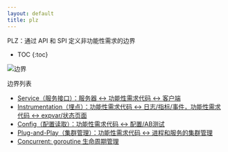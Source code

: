 ```yaml
---
layout: default
title: plz
---
```


PLZ：通过 API 和 SPI 定义非功能性需求的边界

* TOC
{:toc}

![边界](https://user-images.githubusercontent.com/40541/35490660-366d23a0-04dc-11e8-871e-2025da349c3b.png)

边界列表

* [Service（服务接口）：服务器 <-> 功能性需求代码 <-> 客户端](/plz/service.cn.html)
* [Instrumentation（埋点）：功能性需求代码 <-> 日志/指标/事件，功能性需求代码 <-> expvar/状态页面](/plz/instrumentation.cn.html)
* [Config（配置读取）：功能性需求代码 <-> 配置/AB测试](/plz/config.cn.html)
* [Plug-and-Play（集群管理）：功能性需求代码 <-> 进程和服务的集群管理](/plz/pnp.cn.html)
* [Concurrent: goroutine 生命周期管理](/plz/concurrent.cn.html)
